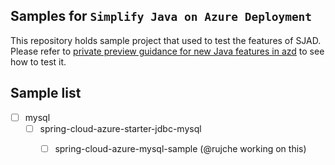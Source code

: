 ## Samples for `Simplify Java on Azure Deployment`

This repository holds sample project that used to test the features of SJAD. Please refer to 
[private preview guidance for new Java features in azd](https://animated-adventure-wg44nrk.pages.github.io/)
to see how to test it.


## Sample list

 - [ ] mysql
   - [ ] spring-cloud-azure-starter-jdbc-mysql
     - [ ] spring-cloud-azure-mysql-sample (@rujche working on this)




